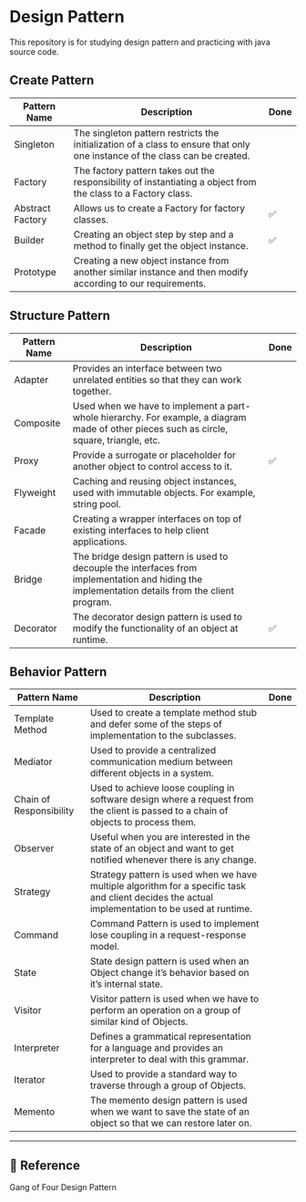 # Design Pattern
This repository is for studying design pattern and practicing with java source code.

## Create Pattern
| Pattern Name     | 	Description                                                                                                                 | Done | 
|------------------|------------------------------------------------------------------------------------------------------------------------------|------|
| Singleton        | 	The singleton pattern restricts the initialization of a class to ensure that only one instance of the class can be created. |      |
| Factory	         | The factory pattern takes out the responsibility of instantiating a object from the class to a Factory class.                |      |
| Abstract Factory | Allows us to create a Factory for factory classes.                                                                           |  ✅   |
| Builder	         | Creating an object step by step and a method to finally get the object instance.                                             | ✅    |
| Prototype	       | Creating a new object instance from another similar instance and then modify according to our requirements.                  |      |

## Structure Pattern
| Pattern Name | 	Description                                                                                                                                     | Done |
|--------------|--------------------------------------------------------------------------------------------------------------------------------------------------|------|
| Adapter      | 	Provides an interface between two unrelated entities so that they can work together.                                                            |      |
| Composite    | 	Used when we have to implement a part-whole hierarchy. For example, a diagram made of other pieces such as circle, square, triangle, etc.       |      |
| Proxy        | 	Provide a surrogate or placeholder for another object to control access to it.                                                                  | ✅    |
| Flyweight    | 	Caching and reusing object instances, used with immutable objects. For example, string pool.                                                    |      |
| Facade       | 	Creating a wrapper interfaces on top of existing interfaces to help client applications.                                                        |      |
| Bridge       | 	The bridge design pattern is used to decouple the interfaces from implementation and hiding the implementation details from the client program. |      |
| Decorator	   | The decorator design pattern is used to modify the functionality of an object at runtime.                                                        | ✅    |



## Behavior Pattern
| Pattern Name	           | Description                                                                                                                                      | Done |
|-------------------------|--------------------------------------------------------------------------------------------------------------------------------------------------|------|
| Template Method         | 	Used to create a template method stub and defer some of the steps of implementation to the subclasses.                                          ||
| Mediator	               | Used to provide a centralized communication medium between different objects in a system.                                                        ||
| Chain of Responsibility | 	Used to achieve loose coupling in software design where a request from the client is passed to a chain of objects to process them.              |      |
| Observer	               | Useful when you are interested in the state of an object and want to get notified whenever there is any change.                                  |      |
| Strategy	               | Strategy pattern is used when we have multiple algorithm for a specific task and client decides the actual implementation to be used at runtime. |      |
| Command	                | Command Pattern is used to implement lose coupling in a request-response model.                                                                  |      |
| State	                  | State design pattern is used when an Object change it’s behavior based on it’s internal state.                                                   |      |
| Visitor	                | Visitor pattern is used when we have to perform an operation on a group of similar kind of Objects.                                              |      |
| Interpreter             | Defines a grammatical representation for a language and provides an interpreter to deal with this grammar.                                       |      |
| Iterator	               | Used to provide a standard way to traverse through a group of Objects.                                                                           |      |
| Memento	                | The memento design pattern is used when we want to save the state of an object so that we can restore later on.                                  |      |

---
## 🔗 Reference
Gang of Four Design Pattern
